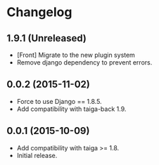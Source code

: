# Changelog #


## 1.9.1 (Unreleased)
- [Front] Migrate to the new plugin system
- Remove django dependency to prevent errors.


## 0.0.2 (2015-11-02)
- Force to use Django == 1.8.5.
- Add compatibility with taiga-back 1.9.


## 0.0.1 (2015-10-09)
- Add compatibility with taiga >= 1.8.
- Initial release.
